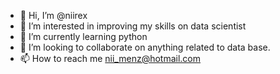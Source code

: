 - 👋 Hi, I’m @niirex
- 👀 I’m interested in improving my skills on data scientist
- 🌱 I’m currently learning python
- 💞️ I’m looking to collaborate on anything related to data base.
- 📫 How to reach me nii_menz@hotmail.com

<!---
niirex/niirex is a ✨ special ✨ repository because its `README.md` (this file) appears on your GitHub profile.
You can click the Preview link to take a look at your changes.
--->
